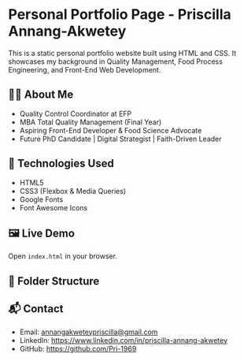 # Personal Portfolio Page - Priscilla Annang-Akwetey

This is a static personal portfolio website built using HTML and CSS. It showcases my background in Quality Management, Food Process Engineering, and Front-End Web Development.

## 👩‍💻 About Me
- Quality Control Coordinator at EFP
- MBA Total Quality Management (Final Year)
- Aspiring Front-End Developer & Food Science Advocate
- Future PhD Candidate | Digital Strategist | Faith-Driven Leader

## 🚀 Technologies Used
- HTML5
- CSS3 (Flexbox & Media Queries)
- Google Fonts
- Font Awesome Icons

## 🖼️ Live Demo
Open `index.html` in your browser.

## 📁 Folder Structure


## 📬 Contact
- Email: annangakweteypriscilla@gmail.com
- LinkedIn: https://www.linkedin.com/in/priscilla-annang-akwetey
- GitHub: https://github.com/Pri-1969
